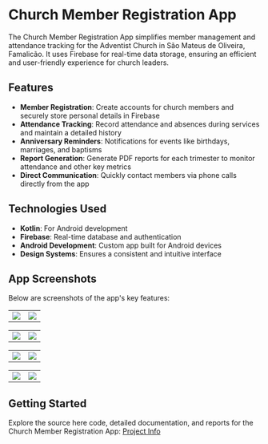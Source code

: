 # Church Member Registration App

The Church Member Registration App simplifies member management and attendance tracking for the Adventist Church in São Mateus de Oliveira, Famalicão. It uses Firebase for real-time data storage, ensuring an efficient and user-friendly experience for church leaders.

## Features

- **Member Registration**: Create accounts for church members and securely store personal details in Firebase
- **Attendance Tracking**: Record attendance and absences during services and maintain a detailed history
- **Anniversary Reminders**: Notifications for events like birthdays, marriages, and baptisms
- **Report Generation**: Generate PDF reports for each trimester to monitor attendance and other key metrics
- **Direct Communication**: Quickly contact members via phone calls directly from the app

## Technologies Used

- **Kotlin**: For Android development
- **Firebase**: Real-time database and authentication
- **Android Development**: Custom app built for Android devices
- **Design Systems**: Ensures a consistent and intuitive interface

## App Screenshots

Below are screenshots of the app's key features:

|                           |                      |
|----------------------------------------|----------------------------------------|
| ![](https://joeljonassi.github.io/assets/images/Church%20App/img0.jpeg) | ![](https://joeljonassi.github.io/assets/images/Church%20App/img1.jpeg) |

|                    |                         |
|----------------------------------------|----------------------------------------|
| ![](https://joeljonassi.github.io/assets/images/Church%20App/img2.jpeg) | ![](https://joeljonassi.github.io/assets/images/Church%20App/img3.jpeg) |

|                      |                         |
|----------------------------------------|----------------------------------------|
| ![](https://joeljonassi.github.io/assets/images/Church%20App/img4.jpeg) | ![](https://joeljonassi.github.io/assets/images/Church%20App/img5.jpeg) |


|                      |                        |
|----------------------------------------|----------------------------------------|
| ![](https://joeljonassi.github.io/assets/images/Church%20App/img6.jpeg) | ![](https://joeljonassi.github.io/assets/images/Church%20App/img7.jpeg) |

## Getting Started

Explore the source here code, detailed documentation, and reports for the Church Member Registration App: [Project Info](https://github.com/joeljonassi/church-member-registration-app)
